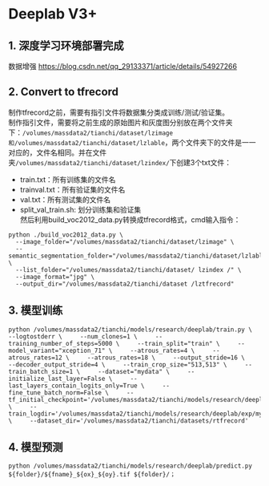 # Deeplab V3+

## 1.	深度学习环境部署完成
数据增强
https://blog.csdn.net/qq_29133371/article/details/54927266

## 2.	Convert to tfrecord
制作tfrecord之前，需要有指引文件将数据集分类成训练/测试/验证集。  
制作指引文件，需要将之前生成的原始图片和灰度图分别放在两个文件夹下：`/volumes/massdata2/tianchi/dataset/lzimage和/volumes/massdata2/tianchi/dataset/lzlable`，两个文件夹下的文件是一一对应的，文件名相同。并在文件夹`/volumes/massdata2/tianchi/dataset/lzindex/`下创建3个txt文件：  
*	train.txt：所有训练集的文件名  
*	trainval.txt：所有验证集的文件名  
*	val.txt：所有测试集的文件名  
*   split_val_train.sh: 划分训练集和验证集  
然后利用build_voc2012_data.py转换成tfrecord格式，cmd输入指令：  

```
python ./build_voc2012_data.py \
  --image_folder="/volumes/massdata2/tianchi/dataset/lzimage" \
  --semantic_segmentation_folder="/volumes/massdata2/tianchi/dataset/lzlable" \
  --list_folder="/volumes/massdata2/tianchi/dataset/ lzindex /" \
  --image_format="jpg" \
  --output_dir="/volumes/massdata2/tianchi/dataset /lztfrecord"
```

## 3.	模型训练

```
python /volumes/massdata2/tianchi/models/research/deeplab/train.py \     --logtostderr \     --num_clones=1 \     --training_number_of_steps=5000 \     --train_split="train" \     --model_variant="xception_71" \     --atrous_rates=4 \     --atrous_rates=12 \     --atrous_rates=18 \     --output_stride=16 \     --decoder_output_stride=4 \     --train_crop_size="513,513" \     --train_batch_size=1 \     --dataset="mydata" \     --initialize_last_layer=False \     --last_layers_contain_logits_only=True \     --fine_tune_batch_norm=False \     --tf_initial_checkpoint='/volumes/massdata2/tianchi/models/research/deeplab/backbone/train_fine/model.ckpt' \     --train_logdir='/volumes/massdata2/tianchi/models/research/deeplab/exp/mydata_train/train/' \     --dataset_dir='/volumes/massdata2/tianchi/datasets/rtfrecord'
```

## 4.	模型预测

```
python /volumes/massdata2/tianchi/models/research/deeplab/predict.py ${folder}/${fname}_${ox}_${oy}.tif ${folder}/；
```


